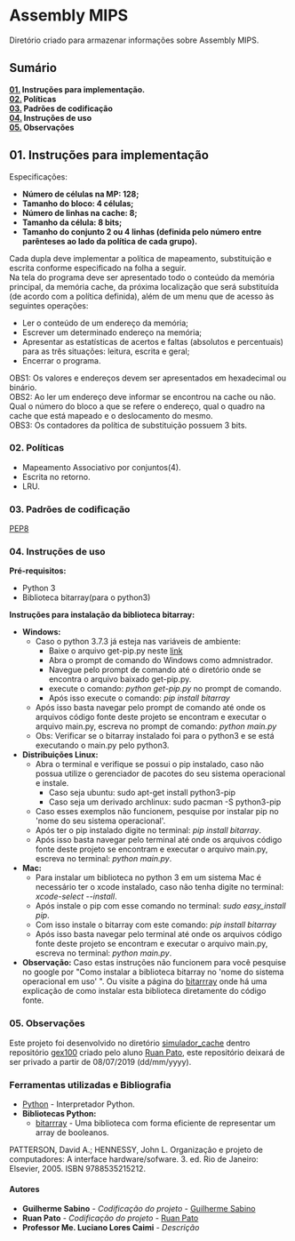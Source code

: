 # Assembly MIPS

Diretório criado para armazenar informações sobre Assembly MIPS.

## Sumário ##
**[01.](#01-Instru%C3%A7%C3%B5es-para-implementa%C3%A7%C3%A3o) Instruções para implementação.**  
**[02.](#02-Pol%C3%ADticas) Políticas**  
**[03.](#03-Padr%C3%B5es-de-codifica%C3%A7%C3%A3o) Padrões de codificação**  
**[04.](#04-Instru%C3%A7%C3%B5es-de-uso) Instruções de uso**  
**[05.](#05-Observa%C3%A7%C3%B5es) Observações**  

## 01. Instruções para implementação ##
Especificações:  
* **Número de células na MP: 128;**  
* **Tamanho do bloco: 4 células;**  
* **Número de linhas na cache: 8;**  
* **Tamanho da célula: 8 bits;**  
* **Tamanho do conjunto 2 ou 4 linhas (definida pelo número entre parênteses ao lado da política de cada grupo).**  

Cada dupla deve implementar a política de mapeamento, substituição e escrita conforme especificado na folha a seguir.  
Na tela do programa deve ser apresentado todo o conteúdo da memória principal, da memória cache, da próxima localização que será substituída (de acordo com a política definida), além de um menu que de acesso às seguintes operações:  
* Ler o conteúdo de um endereço da memória;
* Escrever um determinado endereço na memória;  
* Apresentar as estatísticas de acertos e faltas (absolutos e percentuais) para as três situações: leitura, escrita e geral;  
* Encerrar o programa.  

OBS1: Os valores e endereços devem ser apresentados em hexadecimal ou binário.  
OBS2: Ao ler um endereço deve informar se encontrou na cache ou não. Qual o número do bloco a que se refere o endereço, qual o quadro na cache que está mapeado e o deslocamento do mesmo.  
OBS3: Os contadores da política de substituição possuem 3 bits.

### 02. Políticas ###
* Mapeamento Associativo por conjuntos(4).
* Escrita no retorno.
* LRU.

### 03. Padrões de codificação ###
[PEP8](https://www.python.org/dev/peps/pep-0008/)

### 04. Instruções de uso ###

**Pré-requisitos:** 
* Python 3
* Biblioteca bitarray(para o python3)


**Instruções para instalação da biblioteca bitarray:**

* **Windows:**
  * Caso o python 3.7.3 já esteja nas variáveis de ambiente:
    * Baixe o arquivo get-pip<i></i>.py neste [link](https://bootstrap.pypa.io/get-pip.py)
    * Abra o prompt de comando do Windows como admnistrador.
    * Navegue pelo prompt de comando até o diretório onde se encontra o arquivo baixado get-pip<i></i>.py.
    * execute o comando: *python get-pip<i></i>.py* no prompt de comando.
    * Após isso execute o comando: *pip install bitarray*
  * Após isso basta navegar pelo prompt de comando até onde os arquivos código fonte deste projeto se encontram e executar o arquivo main<i></i>.py, escreva no prompt de comando: *python main<i></i>.py*
  * Obs: Verificar se o bitarray instalado foi para o python3 e se está executando o main<i></i>.py pelo python3.
* **Distribuições Linux:**
  * Abra o terminal e verifique se possui o pip instalado, caso não possua utilize o gerenciador de pacotes do seu sistema operacional e instale.
    * Caso seja ubuntu: sudo apt-get install python3-pip
    * Caso seja um derivado archlinux: sudo pacman -S python3-pip
  * Caso esses exemplos não funcionem, pesquise por instalar pip no 'nome do seu sistema operacional'.
  * Após ter o pip instalado digite no terminal: *pip install bitarray*.
  * Após isso basta navegar pelo terminal até onde os arquivos código fonte deste projeto se encontram e executar o arquivo main<i></i>.py, escreva no terminal: *python main<i></i>.py*.
* **Mac:**
  * Para instalar um biblioteca no python 3 em um sistema Mac é necessário ter o xcode instalado, caso não tenha digite no terminal: *xcode-select --install*.
  * Após instale o pip com esse comando no terminal: *sudo easy_install pip*.
  * Com isso instale o bitarray com este comando: *pip install bitarray*
  * Após isso basta navegar pelo terminal até onde os arquivos código fonte deste projeto se encontram e executar o arquivo main<i></i>.py, escreva no terminal: *python main<i></i>.py*.
* **Observação:**  Caso estas instruções não funcionem para você pesquise no google por "Como instalar a biblioteca bitarray no 'nome do sistema operacional em uso' ". Ou visite a página do [bitarrray](https://pypi.org/project/bitarray/) onde há uma explicação de como instalar esta biblioteca diretamente do código fonte.

### 05. Observações ###

Este projeto foi desenvolvido no diretório [simulador_cache](https://github.com/ruanpato/gex100/tree/master/simulador_cache) dentro repositório [gex100](https://github.com/ruanpato/gex100/) criado pelo aluno [Ruan Pato](https://github.com/ruanpato), este repositório deixará de ser privado a partir de 08/07/2019 (dd/mm/yyyy).

### Ferramentas utilizadas e Bibliografia ###

* [Python](https://python.org/) - Interpretador Python.
* **Bibliotecas Python:**
  * [bitarrray](https://pypi.org/project/bitarray/) - Uma biblioteca com forma eficiente de representar um array de booleanos.

PATTERSON, David A.; HENNESSY, John L. Organização e projeto de computadores: A interface hardware/sofware. 3. ed. Rio de Janeiro: Elsevier, 2005. ISBN 9788535215212.

#### Autores ####

* **Guilherme Sabino** - *Codificação do projeto* - [Guilherme Sabino](https://github.com/fersasil)
* **Ruan Pato** - *Codificação do projeto* - [Ruan Pato](https://github.com/ruanpato)
* **Professor Me. Luciano Lores Caimi** - *Descrição*